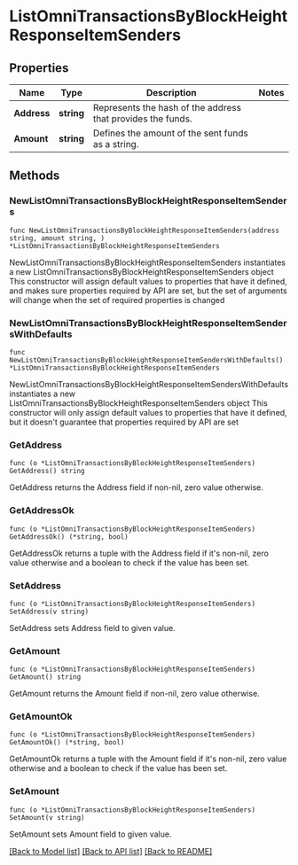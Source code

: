 # ListOmniTransactionsByBlockHeightResponseItemSenders

## Properties

Name | Type | Description | Notes
------------ | ------------- | ------------- | -------------
**Address** | **string** | Represents the hash of the address that provides the funds. | 
**Amount** | **string** | Defines the amount of the sent funds as a string. | 

## Methods

### NewListOmniTransactionsByBlockHeightResponseItemSenders

`func NewListOmniTransactionsByBlockHeightResponseItemSenders(address string, amount string, ) *ListOmniTransactionsByBlockHeightResponseItemSenders`

NewListOmniTransactionsByBlockHeightResponseItemSenders instantiates a new ListOmniTransactionsByBlockHeightResponseItemSenders object
This constructor will assign default values to properties that have it defined,
and makes sure properties required by API are set, but the set of arguments
will change when the set of required properties is changed

### NewListOmniTransactionsByBlockHeightResponseItemSendersWithDefaults

`func NewListOmniTransactionsByBlockHeightResponseItemSendersWithDefaults() *ListOmniTransactionsByBlockHeightResponseItemSenders`

NewListOmniTransactionsByBlockHeightResponseItemSendersWithDefaults instantiates a new ListOmniTransactionsByBlockHeightResponseItemSenders object
This constructor will only assign default values to properties that have it defined,
but it doesn't guarantee that properties required by API are set

### GetAddress

`func (o *ListOmniTransactionsByBlockHeightResponseItemSenders) GetAddress() string`

GetAddress returns the Address field if non-nil, zero value otherwise.

### GetAddressOk

`func (o *ListOmniTransactionsByBlockHeightResponseItemSenders) GetAddressOk() (*string, bool)`

GetAddressOk returns a tuple with the Address field if it's non-nil, zero value otherwise
and a boolean to check if the value has been set.

### SetAddress

`func (o *ListOmniTransactionsByBlockHeightResponseItemSenders) SetAddress(v string)`

SetAddress sets Address field to given value.


### GetAmount

`func (o *ListOmniTransactionsByBlockHeightResponseItemSenders) GetAmount() string`

GetAmount returns the Amount field if non-nil, zero value otherwise.

### GetAmountOk

`func (o *ListOmniTransactionsByBlockHeightResponseItemSenders) GetAmountOk() (*string, bool)`

GetAmountOk returns a tuple with the Amount field if it's non-nil, zero value otherwise
and a boolean to check if the value has been set.

### SetAmount

`func (o *ListOmniTransactionsByBlockHeightResponseItemSenders) SetAmount(v string)`

SetAmount sets Amount field to given value.



[[Back to Model list]](../README.md#documentation-for-models) [[Back to API list]](../README.md#documentation-for-api-endpoints) [[Back to README]](../README.md)



